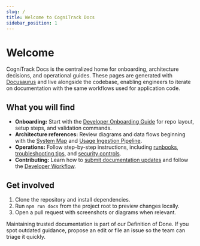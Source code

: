 ```yaml
---
slug: /
title: Welcome to CogniTrack Docs
sidebar_position: 1
---
```


# Welcome

CogniTrack Docs is the centralized home for onboarding, architecture decisions, and operational guides. These pages are generated with [Docusaurus](https://docusaurus.io/) and live alongside the codebase, enabling engineers to iterate on documentation with the same workflows used for application code.

## What you will find

- **Onboarding:** Start with the [Developer Onboarding Guide](product/developer-onboarding.md) for repo layout, setup steps, and validation commands.
- **Architecture references:** Review diagrams and data flows beginning with the [System Map](architecture/system-map.md) and [Usage Ingestion Pipeline](architecture/usage-ingestion-pipeline.md).
- **Operations:** Follow step-by-step instructions, including [runbooks](operations/runbooks.md), [troubleshooting tips](operations/troubleshooting.md), and [security controls](operations/security/openai-admin-security-controls.md).
- **Contributing:** Learn how to [submit documentation updates](contributing/documentation.md) and follow the [Developer Workflow](contributing/developer-workflow.md).

## Get involved

1. Clone the repository and install dependencies.
2. Run `npm run docs` from the project root to preview changes locally.
3. Open a pull request with screenshots or diagrams when relevant.

Maintaining trusted documentation is part of our Definition of Done. If you spot outdated guidance, propose an edit or file an issue so the team can triage it quickly.
